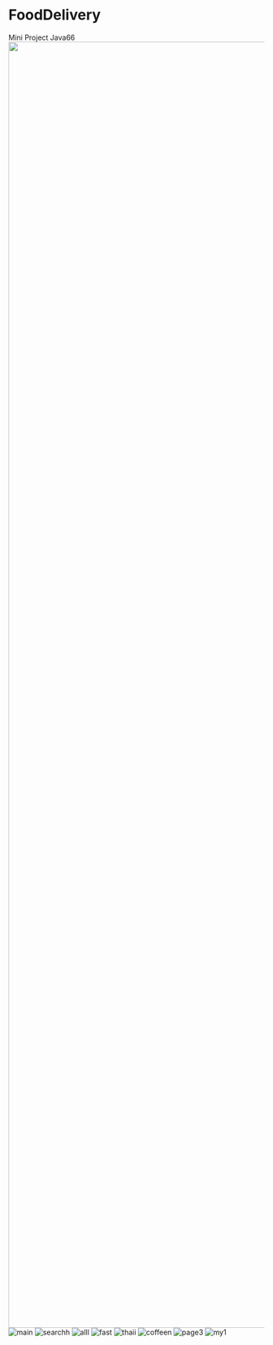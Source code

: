 # FoodDelivery
Mini Project Java66
<img src="https://github.com/Dowmean/FoodDelivery/assets/125212121/2b36d670-6897-4098-b4db-c462ea76d4e8" width="1170" height="2532">
![main](https://github.com/Dowmean/FoodDelivery/assets/125212121/2b36d670-6897-4098-b4db-c462ea76d4e8)
![searchh](https://github.com/Dowmean/FoodDelivery/assets/125212121/645c9af2-2a2c-46e4-bea2-e747c0169061)
![alll](https://github.com/Dowmean/FoodDelivery/assets/125212121/4243aaba-8a37-4f94-b1dd-9f508ad2d6c5)
![fast](https://github.com/Dowmean/FoodDelivery/assets/125212121/b5cb6e96-76f1-4441-a671-04f16f67f394)
![thaii](https://github.com/Dowmean/FoodDelivery/assets/125212121/af70bba0-d722-4265-96ec-e6e2875747a9)
![coffeen](https://github.com/Dowmean/FoodDelivery/assets/125212121/c54818ce-5f24-49b6-8be8-121ba52e86b0)
![page3](https://github.com/Dowmean/FoodDelivery/assets/125212121/c2f6d0b8-abf8-4596-8627-bfcfbd37a8f1)
![my1](https://github.com/Dowmean/FoodDelivery/assets/125212121/9caf12e7-1f25-4969-8079-18c2d591fbac)

